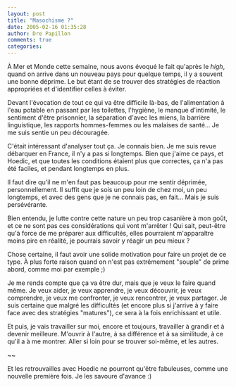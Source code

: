```yaml
---
layout: post
title: "Masochisme ?"
date: 2005-02-16 01:35:28
author: Dre Papillon
comments: true
categories: 
---
```



À Mer et Monde cette semaine, nous avons évoqué le fait qu'après le *high*, quand on arrive dans un nouveau pays pour quelque temps, il y a souvent une bonne déprime.  Le but étant de se trouver des stratégies de réaction appropriées et d'identifier celles à éviter.

Devant l'évocation de tout ce qui va être difficile là-bas, de l'alimentation à l'eau potable en passant par les toilettes, l'hygiène, le manque d'intimité, le sentiment d'être prisonnier, la séparation d'avec les miens, la barrière linguistique, les rapports hommes-femmes ou les malaises de santé...  Je me suis sentie un peu découragée.

C'était intéressant d'analyser tout ça.  Je connais bien.  Je me suis revue débarquer en France, il n'y a pas si longtemps.  Bien que j'aime ce pays, et Hoedic, et que toutes les conditions étaient plus que correctes, ça n'a pas été faciles, et pendant longtemps en plus.

Il faut dire qu'il ne m'en faut pas beaucoup pour me sentir déprimée, personnellement.  Il suffit que je sois un peu loin de chez moi, un peu longtemps, et avec des gens que je ne connais pas, en fait...  Mais je suis persévérante.

Bien entendu, je lutte contre cette nature un peu trop casanière à mon goût, et ce ne sont pas ces considérations qui vont m'arrêter !  Qui sait, peut-être qu'à force de me préparer aux difficultés, elles pourraient m'apparaître moins pire en réalité, je pourrais savoir y réagir un peu mieux ?

Chose certaine, il faut avoir une solide motivation pour faire un projet de ce type.  À plus forte raison quand on n'est pas extrêmement "souple" de prime abord, comme moi par exemple ;)

Je me rends compte que ça va être dur, mais que je veux le faire quand même.  Je veux aider, je veux apprendre, je veux découvrir, je veux comprendre, je veux me confronter, je veux rencontrer, je veux partager.  Je suis certaine que malgré les difficultés (et encore plus si j'arrive à y faire face avec des stratégies "matures"), ce sera à la fois enrichissant et utile.

Et puis, je vais travailler sur moi, encore et toujours, travailler à grandir et à devenir meilleure.  M'ouvrir à l'autre, à sa différence et à sa similitude, à ce qu'il a à me montrer.  Aller si loin pour se trouver soi-même, et les autres.

~~

Et les retrouvailles avec Hoedic ne pourront qu'être fabuleuses, comme une nouvelle première fois.  Je les savoure d'avance :)